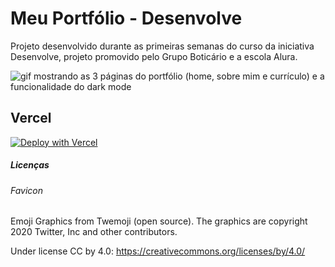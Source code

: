 # Meu Portfólio - Desenvolve

Projeto desenvolvido durante as primeiras semanas do curso da iniciativa Desenvolve, projeto promovido pelo Grupo Boticário e a escola Alura.

![gif mostrando as 3 páginas do portfólio (home, sobre mim e currículo) e a funcionalidade do dark mode](src/assets/portfolio.gif)

## Vercel

[![Deploy with Vercel](https://vercel.com/button)](https://desenvolve-24-portfolio.vercel.app/index.html)

##### Licenças

###### Favicon

Emoji Graphics from Twemoji (open source). The graphics are copyright 2020 Twitter, Inc and other contributors.

Under license CC by 4.0: https://creativecommons.org/licenses/by/4.0/ 
